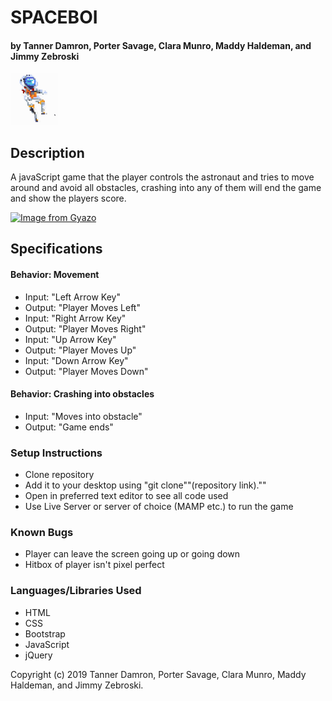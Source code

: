 # SPACEBOI

#### by Tanner Damron, Porter Savage, Clara Munro, Maddy Haldeman, and Jimmy Zebroski

<img width="15%" src="4f3325c66091f6c9b7f11c1ba8f714e0.gif" />

## Description
A javaScript game that the player controls the astronaut and tries to move around and avoid all obstacles, crashing into any of them will end the game and show the players score.


[![Image from Gyazo](https://i.gyazo.com/69ee0bdca731ff2aed8f7510abef20e8.gif)](https://gyazo.com/69ee0bdca731ff2aed8f7510abef20e8)


## Specifications

#### Behavior: Movement
* Input: "Left Arrow Key"
* Output: "Player Moves Left"
* Input: "Right Arrow Key"
* Output: "Player Moves Right"
* Input: "Up Arrow Key"
* Output: "Player Moves Up"
* Input: "Down Arrow Key"
* Output: "Player Moves Down"

#### Behavior: Crashing into obstacles
* Input: "Moves into obstacle"
* Output: "Game ends"

### Setup Instructions
* Clone repository
* Add it to your desktop using "git clone""(repository link).""
* Open in preferred text editor to see all code used
* Use Live Server or server of choice (MAMP etc.) to run the game

### Known Bugs
* Player can leave the screen going up or going down
* Hitbox of player isn't pixel perfect

### Languages/Libraries Used
* HTML
* CSS
* Bootstrap
* JavaScript
* jQuery

Copyright (c) 2019 Tanner Damron, Porter Savage, Clara Munro, Maddy Haldeman, and Jimmy Zebroski.
